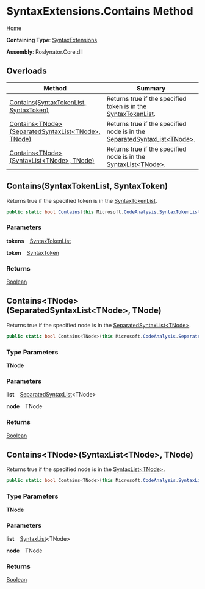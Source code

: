 # SyntaxExtensions\.Contains Method

[Home](../../../README.md)

**Containing Type**: [SyntaxExtensions](../README.md)

**Assembly**: Roslynator\.Core\.dll

## Overloads

| Method | Summary |
| ------ | ------- |
| [Contains(SyntaxTokenList, SyntaxToken)](#4268781350) | Returns true if the specified token is in the [SyntaxTokenList](https://docs.microsoft.com/en-us/dotnet/api/microsoft.codeanalysis.syntaxtokenlist)\. |
| [Contains\<TNode\>(SeparatedSyntaxList\<TNode\>, TNode)](#1049481281) | Returns true if the specified node is in the [SeparatedSyntaxList\<TNode\>](https://docs.microsoft.com/en-us/dotnet/api/microsoft.codeanalysis.separatedsyntaxlist-1)\. |
| [Contains\<TNode\>(SyntaxList\<TNode\>, TNode)](#2402474003) | Returns true if the specified node is in the [SyntaxList\<TNode\>](https://docs.microsoft.com/en-us/dotnet/api/microsoft.codeanalysis.syntaxlist-1)\. |

<a id="4268781350"></a>

## Contains\(SyntaxTokenList, SyntaxToken\) 

  
Returns true if the specified token is in the [SyntaxTokenList](https://docs.microsoft.com/en-us/dotnet/api/microsoft.codeanalysis.syntaxtokenlist)\.

```csharp
public static bool Contains(this Microsoft.CodeAnalysis.SyntaxTokenList tokens, Microsoft.CodeAnalysis.SyntaxToken token)
```

### Parameters

**tokens** &ensp; [SyntaxTokenList](https://docs.microsoft.com/en-us/dotnet/api/microsoft.codeanalysis.syntaxtokenlist)

**token** &ensp; [SyntaxToken](https://docs.microsoft.com/en-us/dotnet/api/microsoft.codeanalysis.syntaxtoken)

### Returns

[Boolean](https://docs.microsoft.com/en-us/dotnet/api/system.boolean)

<a id="1049481281"></a>

## Contains\<TNode\>\(SeparatedSyntaxList\<TNode\>, TNode\) 

  
Returns true if the specified node is in the [SeparatedSyntaxList\<TNode\>](https://docs.microsoft.com/en-us/dotnet/api/microsoft.codeanalysis.separatedsyntaxlist-1)\.

```csharp
public static bool Contains<TNode>(this Microsoft.CodeAnalysis.SeparatedSyntaxList<TNode> list, TNode node) where TNode : Microsoft.CodeAnalysis.SyntaxNode
```

### Type Parameters

**TNode**

### Parameters

**list** &ensp; [SeparatedSyntaxList](https://docs.microsoft.com/en-us/dotnet/api/microsoft.codeanalysis.separatedsyntaxlist-1)\<TNode\>

**node** &ensp; TNode

### Returns

[Boolean](https://docs.microsoft.com/en-us/dotnet/api/system.boolean)

<a id="2402474003"></a>

## Contains\<TNode\>\(SyntaxList\<TNode\>, TNode\) 

  
Returns true if the specified node is in the [SyntaxList\<TNode\>](https://docs.microsoft.com/en-us/dotnet/api/microsoft.codeanalysis.syntaxlist-1)\.

```csharp
public static bool Contains<TNode>(this Microsoft.CodeAnalysis.SyntaxList<TNode> list, TNode node) where TNode : Microsoft.CodeAnalysis.SyntaxNode
```

### Type Parameters

**TNode**

### Parameters

**list** &ensp; [SyntaxList](https://docs.microsoft.com/en-us/dotnet/api/microsoft.codeanalysis.syntaxlist-1)\<TNode\>

**node** &ensp; TNode

### Returns

[Boolean](https://docs.microsoft.com/en-us/dotnet/api/system.boolean)

